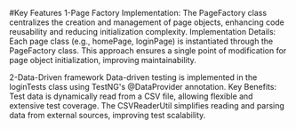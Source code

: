 #Key Features
1-Page Factory Implementation:
The PageFactory class centralizes the creation and management of page objects, enhancing code reusability and reducing initialization complexity.
Implementation Details:
Each page class (e.g., homePage, loginPage) is instantiated through the PageFactory class.
This approach ensures a single point of modification for page object initialization, improving maintainability.

2-Data-Driven framework
Data-driven testing is implemented in the loginTests class using TestNG's @DataProvider annotation.
Key Benefits:
Test data is dynamically read from a CSV file, allowing flexible and extensive test coverage.
The CSVReaderUtil simplifies reading and parsing data from external sources, improving test scalability.

